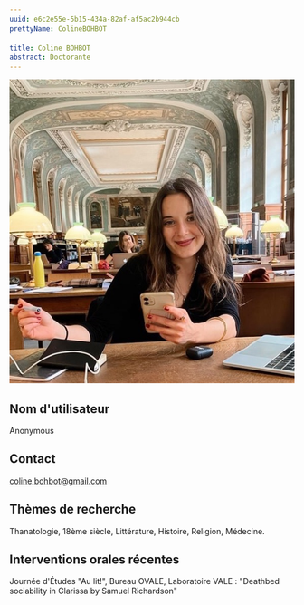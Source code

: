 ```yaml
---
uuid: e6c2e55e-5b15-434a-82af-af5ac2b944cb
prettyName: ColineBOHBOT

title: Coline BOHBOT
abstract: Doctorante
---
```


![small](Bohbot_Coline.jpg)

## ﻿Nom d'utilisateur

 Anonymous

## Contact

 coline.bohbot@gmail.com

## Thèmes de recherche

 Thanatologie, 18ème siècle, Littérature, Histoire, Religion, Médecine.

## Interventions orales récentes

 Journée d'Études "Au lit!", Bureau OVALE, Laboratoire VALE : "Deathbed sociability in Clarissa by Samuel Richardson"

